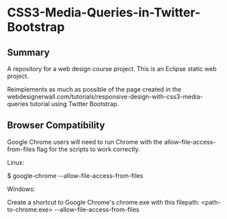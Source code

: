 CSS3-Media-Queries-in-Twitter-Bootstrap
===========================

Summary
-------
A repository for a web design course project. This is an Eclipse static web project.

Reimplements as much as possible of the page created in the 
webdesignerwall.com/tutorials/responsive-design-with-css3-media-queries
tutorial using Twitter Bootstrap.

Browser Compatibility
---------------------
Google Chrome users will need to run Chrome with the allow-file-access-from-files flag for the
scripts to work correctly.

Linux:

$ google-chrome --allow-file-access-from-files

Windows:

Create a shortcut to Google Chrome's chrome.exe with this filepath:
<path-to-chrome.exe> --allow-file-access-from-files
